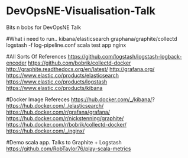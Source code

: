 # DevOpsNE-Visualisation-Talk
Bits n bobs for DevOpsNE Talk


#What i need to run..
kibana/elasticsearch
graphana/graphite/collectd
logstash -f log-pipeline.conf
scala test app
nginx


#All Sorts Of References
https://github.com/logstash/logstash-logback-encoder
https://github.com/bobrik/collectd-docker
http://graphite.readthedocs.org/en/latest/
http://grafana.org/
https://www.elastic.co/products/elasticsearch
https://www.elastic.co/products/logstash
https://www.elastic.co/products/kibana

#Docker Image Refereces
https://hub.docker.com/_/kibana/?
https://hub.docker.com/_/elasticsearch/
https://hub.docker.com/r/grafana/grafana/
https://hub.docker.com/r/nickstenning/graphite/
https://hub.docker.com/r/bobrik/collectd-docker/
https://hub.docker.com/_/nginx/

#Demo scala app. Talks to Graphite + Logstash
https://github.com/RobTaylor76/play-scala-metrics

